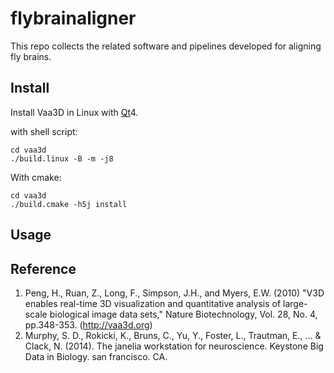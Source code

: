# flybrainaligner

This repo collects the related software and pipelines developed for aligning fly brains.

## Install

Install Vaa3D in Linux with [Qt][]4.

with shell script:
```
cd vaa3d
./build.linux -B -m -j8
```
With cmake:
```
cd vaa3d
./build.cmake -h5j install
```
## Usage


## Reference
1. Peng, H., Ruan, Z., Long, F., Simpson, J.H., and Myers, E.W. (2010) "V3D enables real-time 3D visualization and quantitative analysis of large-scale biological image data sets," Nature Biotechnology, Vol. 28, No. 4, pp.348-353. (http://vaa3d.org) 
2. Murphy, S. D., Rokicki, K., Bruns, C., Yu, Y., Foster, L., Trautman, E., ... & Clack, N. (2014). The janelia workstation for neuroscience. Keystone Big Data in Biology. san francisco. CA.

##

[Qt]: https://www.qt.io/
[HDF5]: https://support.hdfgroup.org/HDF5/

